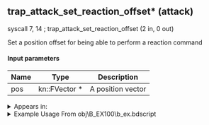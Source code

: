 ## trap_attack_set_reaction_offset* (attack)

syscall 7, 14 ; trap_attack_set_reaction_offset (2 in, 0 out)

Set a position offset for being able to perform a reaction command

#### Input parameters
| Name | Type | Description
|------|------|------------
| pos   | kn::FVector *   | A position vector




<details>
	<summary>Appears in:</summary>
| filename | Entity (obj)
|----------|-------------
| obj\B_EX100\b_ex.bdscript       | ((B) Twilight Thorn)          
| obj\B_EX170_LAST\b_ex.bdscript       | ((B) Xemnas (Final))          
| obj\B_EX170_LAST_LV99\b_ex.bdscript       | ((B99) Xemnas (Final) (Limit Cut The World of Nothing)?)          
| obj\N_TR010_BTL\n_tr.bdscript       | ((N) Sark (BTL) (TR))          

</details>

<details>
	<summary>Example Usage From obj\B_EX100\b_ex.bdscript</summary>
L1882:
 pushFromFSp 4
 pushFromPSpVal 96
 pushImmf -100
 syscall 0, 36 ; trap_vector_mul (2 in, 1 out)
 memcpyToSp 16, 32
 pushFromPSp 32
 syscall 0, 4 ; trap_vector_add (2 in, 1 out)
 memcpyToSp 16, 48
 pushFromPSp 48
 memcpyToSp 16, 16
 pushFromFSpVal 68
 pushImm 0
 sub 
 neqz 
 jz L1939
 pushFromFSpVal 68
 pushFromPSp 16
 syscall 2, 12 ; trap_attack_set_pos (2 in, 0 out)
 pushFromFSpVal 68
 pushFromPSpVal 96
 pushImmf 850
 syscall 0, 36 ; trap_vector_mul (2 in, 1 out)
 memcpyToSp 16, 32
 pushFromPSp 32
 syscall 7, 14 ; trap_attack_set_reaction_offset (2 in, 0 out)
 jmp L1939
</details>

